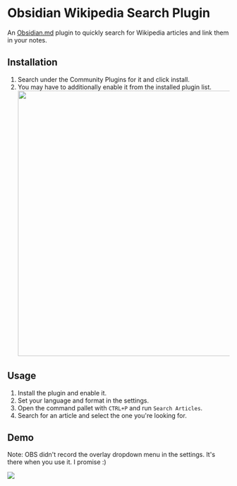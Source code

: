 # Obsidian Wikipedia Search Plugin

An [Obsidian.md](https://obsidian.md/) plugin to quickly search for Wikipedia articles and link them in your notes.

## Installation

1. Search under the Community Plugins for it and click install.
2. You may have to additionally enable it from the installed plugin list.  
	<img src="https://user-images.githubusercontent.com/62220780/225567578-8d8cdc57-01ea-4d7d-a281-14a05fdee2d7.png" width=600 />


## Usage

1. Install the plugin and enable it.
2. Set your language and format in the settings.
3. Open the command pallet with `CTRL+P` and run `Search Articles`.
4. Search for an article and select the one you're looking for.

## Demo

Note: OBS didn't record the overlay dropdown menu in the settings. It's there when you use it. I promise :)

<img src="https://user-images.githubusercontent.com/62220780/225566310-c877daa5-f28a-4cea-a230-fdc0c8c59602.mp4" />
